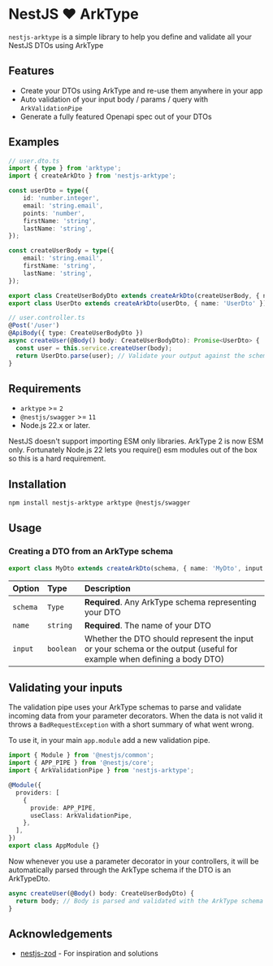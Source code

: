 # NestJS ❤ ArkType

`nestjs-arktype` is a simple library to help you define and validate all your NestJS DTOs using ArkType

## Features

- Create your DTOs using ArkType and re-use them anywhere in your app
- Auto validation of your input body / params / query with `ArkValidationPipe`
- Generate a fully featured Openapi spec out of your DTOs

## Examples

```typescript
// user.dto.ts
import { type } from 'arktype';
import { createArkDto } from 'nestjs-arktype';

const userDto = type({
    id: 'number.integer',
    email: 'string.email',
    points: 'number',
    firstName: 'string',
    lastName: 'string',
});

const createUserBody = type({
    email: 'string.email',
    firstName: 'string',
    lastName: 'string',
});

export class CreateUserBodyDto extends createArkDto(createUserBody, { name: 'CreateUserBodyDto', input: true }) {}
export class UserDto extends createArkDto(userDto, { name: 'UserDto' }) {}

// user.controller.ts
@Post('/user')
@ApiBody({ type: CreateUserBodyDto })
async createUser(@Body() body: CreateUserBodyDto): Promise<UserDto> {
  const user = this.service.createUser(body);
  return UserDto.parse(user); // Validate your output against the schema if you need to
}
```

## Requirements

- `arktype` >= `2`
- `@nestjs/swagger` >= `11`
- Node.js 22.x or later.

NestJS doesn't support importing ESM only libraries. ArkType 2 is now ESM only.
Fortunately Node.js 22 lets you require() esm modules out of the box so this
is a hard requirement.

## Installation

```bash
npm install nestjs-arktype arktype @nestjs/swagger
```

## Usage

### Creating a DTO from an ArkType schema

```typescript
export class MyDto extends createArkDto(schema, { name: 'MyDto', input: true })
```

| Option | Type     | Description                |
| :-------- | :------- | :------------------------- |
| `schema` | `Type` | **Required**. Any ArkType schema representing your DTO |
| `name` | `string` | **Required**. The name of your DTO |
| `input` | `boolean` | Whether the DTO should represent the input or your schema or the output (useful for example when defining a body DTO) |

## Validating your inputs

The validation pipe uses your ArkType schemas to parse and validate incoming data
from your parameter decorators. When the data is not valid it throws a
`BadRequestException` with a short summary of what went wrong.

To use it, in your main `app.module` add a new validation pipe.

```typescript
import { Module } from '@nestjs/common';
import { APP_PIPE } from '@nestjs/core';
import { ArkValidationPipe } from 'nestjs-arktype';

@Module({
  providers: [
    {
      provide: APP_PIPE,
      useClass: ArkValidationPipe,
    },
  ],
})
export class AppModule {}
```

Now whenever you use a parameter decorator in your controllers, it will be
automatically parsed through the ArkType schema if the DTO is an ArkTypeDto.

```typescript
async createUser(@Body() body: CreateUserBodyDto) {
  return body; // Body is parsed and validated with the ArkType schema 
}
```

## Acknowledgements

 - [nestjs-zod](https://github.com/BenLorantfy/nestjs-zod) - For inspiration and solutions
